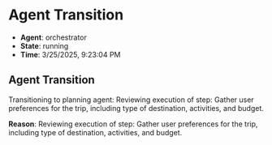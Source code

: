 # Agent Transition

- **Agent**: orchestrator
- **State**: running
- **Time**: 3/25/2025, 9:23:04 PM

## Agent Transition

Transitioning to planning agent: Reviewing execution of step: Gather user preferences for the trip, including type of destination, activities, and budget.

**Reason**: Reviewing execution of step: Gather user preferences for the trip, including type of destination, activities, and budget.

